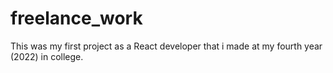 # freelance_work

This was my first project as a React developer that i made at my fourth year (2022) in college.
